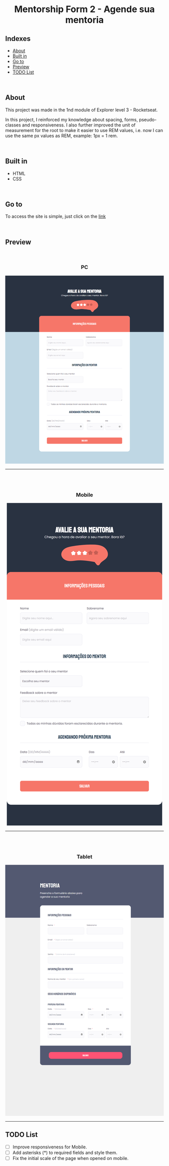 <h1 align="center">
Mentorship Form 2 - Agende sua mentoria
</h1>

## Indexes

- [About](#about)
- [Built in](#built_in)
- [Go to](#go_to)
- [Preview](#preview)
- [TODO List](#todo_list)

<br>

## About <a name = "about"></a>

This project was made in the 1nd module of Explorer level 3 - Rocketseat.

In this project, I reinforced my knowledge about spacing, forms, pseudo-classes and responsiveness. I also further improved the unit of measurement for the root to make it easier to use REM values, i.e. now I can use the same px values as REM, example: 1px = 1 rem.

<br>

## Built in <a name = "built_in"></a>

- HTML
- CSS

<br>

## Go to <a name = "go_to"></a>

To access the site is simple, just click on the <a href = "https://mentorship-form-2.vercel.app">link</a>

<br>

## Preview <a name = "preview"></a>

<div align="center">

  <br>

### PC

![Preview](assets/PC.png)

  <hr><br><br>

### Mobile

![Preview](assets/Mobile.png)

  <hr><br><br>

### Tablet

![Preview](assets/Tablet.png)

  <hr>

</div>

## TODO List <a name = "todo_list"></a>

- [ ] Improve responsiveness for Mobile.
- [ ] Add asterisks (*) to required fields and style them. 
- [ ] Fix the initial scale of the page when opened on mobile.